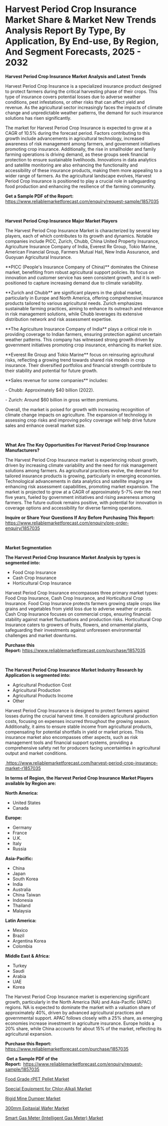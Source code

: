 <p><h1>Harvest Period Crop Insurance Market Share & Market New Trends Analysis Report By Type, By Application, By End-use, By Region, And Segment Forecasts, 2025 - 2032</h1></p><p><strong>Harvest Period Crop Insurance Market Analysis and Latest Trends</strong></p>
<p><p>Harvest Period Crop Insurance is a specialized insurance product designed to protect farmers during the critical harvesting phase of their crops. This type of insurance covers potential losses due to adverse weather conditions, pest infestations, or other risks that can affect yield and revenue. As the agricultural sector increasingly faces the impacts of climate change and unpredictable weather patterns, the demand for such insurance solutions has risen significantly.</p><p>The market for Harvest Period Crop Insurance is expected to grow at a CAGR of 10.5% during the forecast period. Factors contributing to this growth include advancements in agricultural technology, increased awareness of risk management among farmers, and government initiatives promoting crop insurance. Additionally, the rise in smallholder and family farming operations is driving demand, as these groups seek financial protection to ensure sustainable livelihoods. Innovations in data analytics and satellite monitoring are also enhancing the functionality and accessibility of these insurance products, making them more appealing to a wider range of farmers. As the agricultural landscape evolves, Harvest Period Crop Insurance is positioned to play a crucial role in safeguarding food production and enhancing the resilience of the farming community.</p></p>
<p><strong>Get a Sample PDF of the Report:&nbsp;</strong> <a href="https://www.reliablemarketforecast.com/enquiry/request-sample/1857035?utm_campaign=1097&utm_medium=2&utm_source=Github&utm_content=ia&utm_term=08012025&utm_id=harvest-period-crop-insurance">https://www.reliablemarketforecast.com/enquiry/request-sample/1857035</a></p>
<p>&nbsp;</p>
<p><strong>Harvest Period Crop Insurance Major Market Players</strong></p>
<p><p>The Harvest Period Crop Insurance Market is characterized by several key players, each of which contributes to its growth and dynamics. Notable companies include PICC, Zurich, Chubb, China United Property Insurance, Agriculture Insurance Company of India, Everest Re Group, Tokio Marine, American Financial Group, Farmers Mutual Hail, New India Assurance, and Guoyuan Agricultural Insurance.</p><p>**PICC (People's Insurance Company of China)** dominates the Chinese market, benefiting from robust agricultural support policies. Its focus on innovation and customer service has seen consistent growth, and it is well-positioned to capture increasing demand due to climate variability.</p><p>**Zurich and Chubb** are significant players in the global market, particularly in Europe and North America, offering comprehensive insurance products tailored to various agricultural needs. Zurich emphasizes sustainable farming practices, aiming to enhance its outreach and relevance in risk management solutions, while Chubb leverages its extensive distribution network and risk assessment expertise.</p><p>**The Agriculture Insurance Company of India** plays a critical role in providing coverage to Indian farmers, ensuring protection against uncertain weather patterns. This company has witnessed strong growth driven by government initiatives promoting crop insurance, enhancing its market size.</p><p>**Everest Re Group and Tokio Marine** focus on reinsuring agricultural risks, reflecting a growing trend towards shared risk models in crop insurance. Their diversified portfolios and financial strength contribute to their stability and potential for future growth.</p><p>**Sales revenue for some companies** includes:</p><p>- Chubb: Approximately $40 billion (2022).</p><p>- Zurich: Around $60 billion in gross written premiums.</p><p>Overall, the market is poised for growth with increasing recognition of climate change impacts on agriculture. The expansion of technology in assessing crop risks and improving policy coverage will help drive future sales and enhance overall market size.</p></p>
<p>&nbsp;</p>
<p><strong>What Are The Key Opportunities For Harvest Period Crop Insurance Manufacturers?</strong></p>
<p><p>The Harvest Period Crop Insurance market is experiencing robust growth, driven by increasing climate variability and the need for risk management solutions among farmers. As agricultural practices evolve, the demand for tailored insurance products is growing, particularly in emerging economies. Technological advancements in data analytics and satellite imaging are enhancing risk assessment capabilities, promoting market expansion. The market is projected to grow at a CAGR of approximately 5-7% over the next five years, fueled by government initiatives and rising awareness among farmers. The future outlook remains positive, with potential for innovation in coverage options and accessibility for diverse farming operations.</p></p>
<p><strong>Inquire or Share Your Questions If Any Before Purchasing This Report:</strong> <a href="https://www.reliablemarketforecast.com/enquiry/pre-order-enquiry/1857035?utm_campaign=1097&utm_medium=2&utm_source=Github&utm_content=ia&utm_term=08012025&utm_id=harvest-period-crop-insurance">https://www.reliablemarketforecast.com/enquiry/pre-order-enquiry/1857035</a></p>
<p>&nbsp;</p>
<p><strong>Market Segmentation</strong></p>
<p><strong>The Harvest Period Crop Insurance Market Analysis by types is segmented into:</strong></p>
<p><ul><li>Food Crop Insurance</li><li>Cash Crop Insurance</li><li>Horticultural Crop Insurance</li></ul></p>
<p><p>Harvest Period Crop Insurance encompasses three primary market types: Food Crop Insurance, Cash Crop Insurance, and Horticultural Crop Insurance. Food Crop Insurance protects farmers growing staple crops like grains and vegetables from yield loss due to adverse weather or pests. Cash Crop Insurance focuses on commercial crops, ensuring financial stability against market fluctuations and production risks. Horticultural Crop Insurance caters to growers of fruits, flowers, and ornamental plants, safeguarding their investments against unforeseen environmental challenges and market downturns.</p></p>
<p><strong>Purchase this Report:&nbsp;</strong><a href="https://www.reliablemarketforecast.com/purchase/1857035?utm_campaign=1097&utm_medium=2&utm_source=Github&utm_content=ia&utm_term=08012025&utm_id=harvest-period-crop-insurance">https://www.reliablemarketforecast.com/purchase/1857035</a></p>
<p>&nbsp;</p>
<p><strong>The Harvest Period Crop Insurance Market Industry Research by Application is segmented into:</strong></p>
<p><ul><li>Agricultural Production Cost</li><li>Agricultural Production</li><li>Agricultural Products Income</li><li>Other</li></ul></p>
<p><p>Harvest Period Crop Insurance is designed to protect farmers against losses during the crucial harvest time. It considers agricultural production costs, focusing on expenses incurred throughout the growing season. Additionally, it aims to ensure stable income from agricultural products, compensating for potential shortfalls in yield or market prices. This insurance market also encompasses other aspects, such as risk management tools and financial support systems, providing a comprehensive safety net for producers facing uncertainties in agricultural output and market conditions.</p></p>
<p><a href="https://www.reliablemarketforecast.com/harvest-period-crop-insurance-market-r1857035?utm_campaign=1097&utm_medium=2&utm_source=Github&utm_content=ia&utm_term=08012025&utm_id=harvest-period-crop-insurance">&nbsp;https://www.reliablemarketforecast.com/harvest-period-crop-insurance-market-r1857035</a></p>
<p><strong>In terms of Region, the Harvest Period Crop Insurance Market Players available by Region are:</strong></p>
<p>
    <p> <strong> North America: </strong>
        <ul>
            <li>United States</li>
            <li>Canada</li>
        </ul>
        </p> 
    <p> <strong> Europe: </strong>
        <ul>
            <li>Germany</li>
            <li>France</li>
            <li>U.K.</li>
            <li>Italy</li>
            <li>Russia</li>
        </ul>
        </p> 
    <p> <strong> Asia-Pacific: </strong>
        <ul>
            <li>China</li>
            <li>Japan</li>
            <li>South Korea</li>
            <li>India</li>
            <li>Australia</li>
            <li>China Taiwan</li>
            <li>Indonesia</li>
            <li>Thailand</li>
            <li>Malaysia</li>
        </ul>
        </p> 
    <p> <strong> Latin America: </strong>
        <ul>
            <li>Mexico</li>
            <li>Brazil</li>
            <li>Argentina Korea</li>
            <li>Colombia</li>
        </ul>
        </p> 
    <p> <strong> Middle East & Africa: </strong>
        <ul>
            <li>Turkey</li>
            <li>Saudi</li>
            <li>Arabia</li>
            <li>UAE</li>
            <li>Korea</li>
        </ul>
    </p>
    </p>
<p><p>The Harvest Period Crop Insurance market is experiencing significant growth, particularly in the North America (NA) and Asia-Pacific (APAC) regions. NA is expected to dominate the market with a valuation share of approximately 40%, driven by advanced agricultural practices and governmental support. APAC follows closely with a 25% share, as emerging economies increase investment in agriculture insurance. Europe holds a 20% share, while China accounts for about 15% of the market, reflecting its agricultural expansion.</p></p>
<p><strong>Purchase this Report: </strong><a href="https://www.reliablemarketforecast.com/purchase/1857035?utm_campaign=1097&utm_medium=2&utm_source=Github&utm_content=ia&utm_term=08012025&utm_id=harvest-period-crop-insurance">https://www.reliablemarketforecast.com/purchase/1857035</a></p>
<p>&nbsp;<strong>Get a Sample PDF of the Report:&nbsp;&nbsp;</strong><a href="https://www.reliablemarketforecast.com/enquiry/request-sample/1857035?utm_campaign=1097&utm_medium=2&utm_source=Github&utm_content=ia&utm_term=08012025&utm_id=harvest-period-crop-insurance">https://www.reliablemarketforecast.com/enquiry/request-sample/1857035</a></p>
<p><strong></strong></p>
<p><p><a href="https://github.com/osbornrdaflalo/Market-Research-Report-List-1/blob/main/food-grade-rpet-pellet-market.md?utm_campaign=1097&utm_medium=2&utm_source=Github&utm_content=ia&utm_term=08012025&utm_id=harvest-period-crop-insurance">Food Grade rPET Pellet Market</a></p><p><a href="https://www.linkedin.com/pulse/market-study-on138-cagr-forecast-from-2025-2032-offeringsignificant-rr3sf?utm_campaign=1097&utm_medium=2&utm_source=Github&utm_content=ia&utm_term=08012025&utm_id=harvest-period-crop-insurance">Special Equipment for Chlor-Alkali Market</a></p><p><a href="https://www.linkedin.com/pulse/comprehensive-analysis-rigid-mine-dumper-marketpresented-95gef?utm_campaign=1097&utm_medium=2&utm_source=Github&utm_content=ia&utm_term=08012025&utm_id=harvest-period-crop-insurance">Rigid Mine Dumper Market</a></p><p><a href="https://github.com/lashaunm5st/Market-Research-Report-List-1/blob/main/300mm-epitaxial-wafer-market.md?utm_campaign=1097&utm_medium=2&utm_source=Github&utm_content=ia&utm_term=08012025&utm_id=harvest-period-crop-insurance">300mm Epitaxial Wafer Market</a></p><p><a href="https://www.linkedin.com/pulse/smart-gas-meter-intelligent-market-essentials-key-players-v9yvf?utm_campaign=1097&utm_medium=2&utm_source=Github&utm_content=ia&utm_term=08012025&utm_id=harvest-period-crop-insurance">Smart Gas Meter (Intelligent Gas Meter) Market</a></p></p>